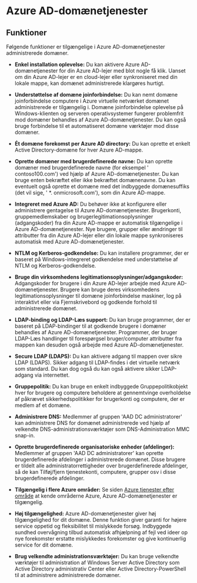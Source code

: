 <properties
    pageTitle="Azure Active Directory-domænetjenester: Funktioner | Microsoft Azure"
    description="Funktioner i Azure Active Directory Domain Services"
    services="active-directory-ds"
    documentationCenter=""
    authors="mahesh-unnikrishnan"
    manager="stevenpo"
    editor="curtand"/>

<tags
    ms.service="active-directory-ds"
    ms.workload="identity"
    ms.tgt_pltfrm="na"
    ms.devlang="na"
    ms.topic="article"
    ms.date="10/07/2016"
    ms.author="maheshu"/>

# <a name="azure-ad-domain-services"></a>Azure AD-domænetjenester

## <a name="features"></a>Funktioner
Følgende funktioner er tilgængelige i Azure AD-domænetjenester administrerede domæner.

- **Enkel installation oplevelse:** Du kan aktivere Azure AD-domænetjenester for din Azure AD-lejer med blot nogle få klik. Uanset om din Azure AD-lejer er en cloud-lejer eller synkroniseret med din lokale mappe, kan domænet administrerede klargøres hurtigt.

- **Understøttelse af domæne joinforbindelse:** Du kan nemt domæne joinforbindelse computere i Azure virtuelle netværket domænet administrerede er tilgængelig i. Domæne joinforbindelse oplevelse på Windows-klienten og serveren operativsystemer fungerer problemfrit mod domæner behandles af Azure AD-domænetjenester. Du kan også bruge forbindelse til et automatiseret domæne værktøjer mod disse domæner.

- **Ét domæne forekomst per Azure AD directory:** Du kan oprette et enkelt Active Directory-domæne for hver Azure AD-mappe.

- **Oprette domæner med brugerdefinerede navne:** Du kan oprette domæner med brugerdefinerede navne (for eksempel ' contoso100.com') ved hjælp af Azure AD-domænetjenester. Du kan bruge enten bekræftet eller ikke bekræftet domænenavne. Du kan eventuelt også oprette et domæne med det indbyggede domænesuffiks (det vil sige, ' *. onmicrosoft.com'), som din Azure AD-mappe.

- **Integreret med Azure AD:** Du behøver ikke at konfigurere eller administrere gentagelse til Azure AD-domænetjenester. Brugerkonti, gruppemedlemskaber og brugerlegitimationsoplysninger (adgangskoder) fra din Azure AD-mappe er automatisk tilgængelige i Azure AD-domænetjenester. Nye brugere, grupper eller ændringer til attributter fra din Azure AD-lejer eller din lokale mappe synkroniseres automatisk med Azure AD-domænetjenester.

- **NTLM og Kerberos-godkendelse:** Du kan installere programmer, der er baseret på Windows-integreret godkendelse med understøttelse af NTLM og Kerberos-godkendelse.

- **Bruge din virksomhedens legitimationsoplysninger/adgangskoder:** Adgangskoder for brugere i din Azure AD-lejer arbejde med Azure AD-domænetjenester. Brugere kan bruge deres virksomhedens legitimationsoplysninger til domæne joinforbindelse maskiner, log på interaktivt eller via Fjernskrivebord og godkende forhold til administrerede domænet.

- **LDAP-binding og LDAP-Læs support:** Du kan bruge programmer, der er baseret på LDAP-bindinger til at godkende brugere i domæner behandles af Azure AD-domænetjenester. Programmer, der bruger LDAP-Læs handlinger til forespørgsel bruger/computer attributter fra mappen kan desuden også arbejde med Azure AD-domænetjenester.

- **Secure LDAP (LDAPS):** Du kan aktivere adgang til mappen over sikre LDAP (LDAPS). Sikker adgang til LDAP-findes i det virtuelle netværk som standard. Du kan dog også du kan også aktivere sikker LDAP-adgang via internettet.

- **Gruppepolitik:** Du kan bruge en enkelt indbyggede Gruppepolitikobjekt hver for brugere og computere beholdere at gennemtvinge overholdelse af påkrævet sikkerhedspolitikker for brugerkonti og computere, der er medlem af et domæne.

- **Administrere DNS:** Medlemmer af gruppen 'AAD DC administratorer' kan administrere DNS for domænet administrerede ved hjælp af velkendte DNS-administrationsværktøjer som DNS-Administration MMC snap-in.

- **Oprette brugerdefinerede organisatoriske enheder (afdelinger):** Medlemmer af gruppen 'AAD DC administratorer' kan oprette brugerdefinerede afdelinger i administrerede domænet. Disse brugere er tildelt alle administratorrettigheder over brugerdefinerede afdelinger, så de kan Tilføj/fjern tjenestekonti, computere, grupper osv i disse brugerdefinerede afdelinger.

- **Tilgængelig i flere Azure områder:** Se siden [Azure tjenester efter område](https://azure.microsoft.com/regions/#services/) at kende områderne Azure, Azure AD-domænetjenester er tilgængelig.

- **Høj tilgængelighed:** Azure AD-domænetjenester giver høj tilgængelighed for dit domæne. Denne funktion giver garanti for højere service oppetid og fleksibilitet til mislykkede forsøg. Indbyggede sundhed overvågning tilbud automatisk afhjælpning af fejl ved ideer op nye forekomster erstatte mislykkedes forekomster og give kontinuerlig service for dit domæne.

- **Brug velkendte administrationsværktøjer:** Du kan bruge velkendte værktøjer til administration af Windows Server Active Directory som Active Directory administrativ Center eller Active Directory-PowerShell til at administrere administrerede domæner.
